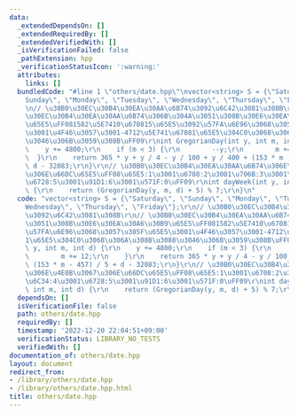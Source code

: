 ```yaml
---
data:
  _extendedDependsOn: []
  _extendedRequiredBy: []
  _extendedVerifiedWith: []
  _isVerificationFailed: false
  _pathExtension: hpp
  _verificationStatusIcon: ':warning:'
  attributes:
    links: []
  bundledCode: "#line 1 \"others/date.hpp\"\nvector<string> S = {\"Saturday\", \"\
    Sunday\", \"Monday\", \"Tuesday\", \"Wednesday\", \"Thursday\", \"Friday\"};\r\
    \n// \u30B0\u30EC\u30B4\u30EA\u30AA\u6B74\u3092\u6C42\u3081\u308B\r\n// \u30B0\
    \u30EC\u30B4\u30EA\u30AA\u6B74\u306B\u304A\u3051\u308B\u30E6\u30EA\u30A6\u30B9\
    \u65E5\uFF081582\u5E7410\u670815\u65E5\u3092\u57FA\u6E96\u3068\u3057\u305F\u65E5\
    \u3001\u4F46\u3057\u3001-4712\u5E741\u67081\u65E5\u304C0\u3068\u306A\u308B\u3088\
    \u3046\u306B\u3059\u308B\uFF09\r\nint GregorianDay(int y, int m, int d) {\r\n\
    \    y += 4800;\r\n    if (m < 3) {\r\n        --y;\r\n        m += 12;\r\n  \
    \  }\r\n    return 365 * y + y / 4 - y / 100 + y / 400 + (153 * m - 457) / 5 +\
    \ d - 32083;\r\n}\r\n// \u30B0\u30EC\u30B4\u30EA\u30AA\u6B74\u306E\u4E0B\u3067\
    \u306E\u66DC\u65E5\uFF08\u65E5:1\u3001\u6708:2\u3001\u706B:3\u3001\u6C34:4\u3001\
    \u6728:5\u3001\u91D1:6\u3001\u571F:0\uFF09\r\nint dayWeek(int y, int m, int d)\
    \ {\r\n    return (GregorianDay(y, m, d) + 5) % 7;\r\n}\n"
  code: "vector<string> S = {\"Saturday\", \"Sunday\", \"Monday\", \"Tuesday\", \"\
    Wednesday\", \"Thursday\", \"Friday\"};\r\n// \u30B0\u30EC\u30B4\u30EA\u30AA\u6B74\
    \u3092\u6C42\u3081\u308B\r\n// \u30B0\u30EC\u30B4\u30EA\u30AA\u6B74\u306B\u304A\
    \u3051\u308B\u30E6\u30EA\u30A6\u30B9\u65E5\uFF081582\u5E7410\u670815\u65E5\u3092\
    \u57FA\u6E96\u3068\u3057\u305F\u65E5\u3001\u4F46\u3057\u3001-4712\u5E741\u6708\
    1\u65E5\u304C0\u3068\u306A\u308B\u3088\u3046\u306B\u3059\u308B\uFF09\r\nint GregorianDay(int\
    \ y, int m, int d) {\r\n    y += 4800;\r\n    if (m < 3) {\r\n        --y;\r\n\
    \        m += 12;\r\n    }\r\n    return 365 * y + y / 4 - y / 100 + y / 400 +\
    \ (153 * m - 457) / 5 + d - 32083;\r\n}\r\n// \u30B0\u30EC\u30B4\u30EA\u30AA\u6B74\
    \u306E\u4E0B\u3067\u306E\u66DC\u65E5\uFF08\u65E5:1\u3001\u6708:2\u3001\u706B:3\u3001\
    \u6C34:4\u3001\u6728:5\u3001\u91D1:6\u3001\u571F:0\uFF09\r\nint dayWeek(int y,\
    \ int m, int d) {\r\n    return (GregorianDay(y, m, d) + 5) % 7;\r\n}"
  dependsOn: []
  isVerificationFile: false
  path: others/date.hpp
  requiredBy: []
  timestamp: '2022-12-20 22:04:51+09:00'
  verificationStatus: LIBRARY_NO_TESTS
  verifiedWith: []
documentation_of: others/date.hpp
layout: document
redirect_from:
- /library/others/date.hpp
- /library/others/date.hpp.html
title: others/date.hpp
---
```

